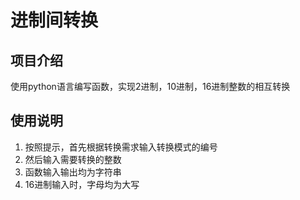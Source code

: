 # 进制间转换

## 项目介绍
使用python语言编写函数，实现2进制，10进制，16进制整数的相互转换

## 使用说明
1. 按照提示，首先根据转换需求输入转换模式的编号
2. 然后输入需要转换的整数
3. 函数输入输出均为字符串
4. 16进制输入时，字母均为大写

